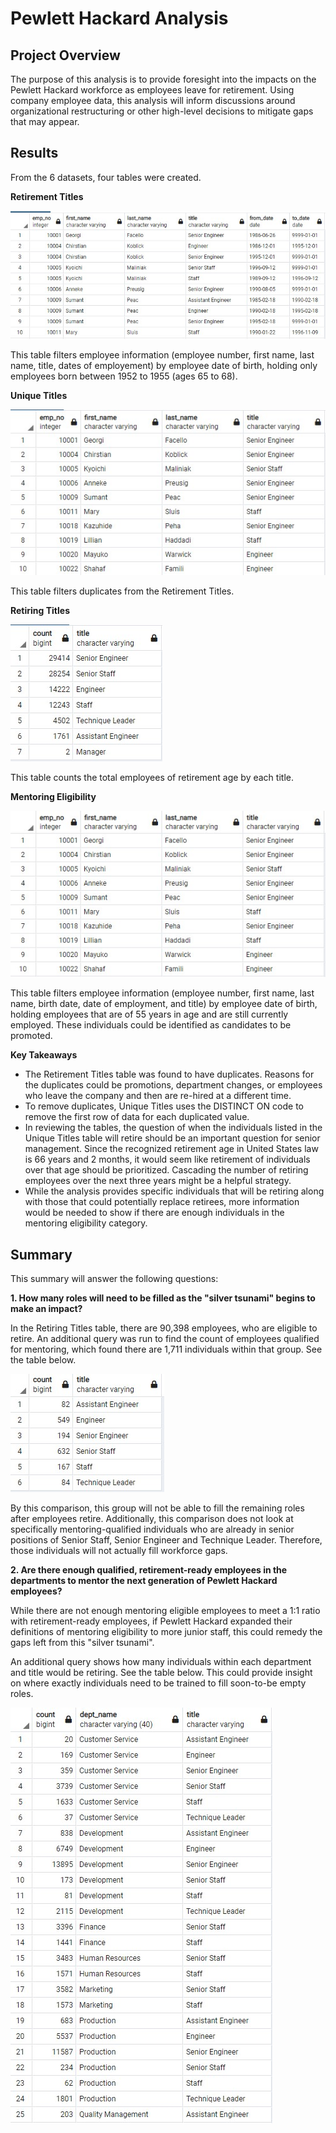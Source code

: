 # Pewlett Hackard Analysis

## Project Overview
The purpose of this analysis is to provide foresight into the impacts on the Pewlett Hackard workforce as employees leave for retirement. Using company employee data, this analysis will inform discussions around organizational restructuring or other high-level decisions to mitigate gaps that may appear.  

## Results 
From the 6 datasets, four tables were created.

**Retirement Titles** 

![retirement_titles](/images/retirement_titles.jpg)

This table filters employee information (employee number, first name, last name, title, dates of employement) by employee date of birth, holding only employees born between 1952 to 1955 (ages 65 to 68). 

**Unique Titles**

![unique_titles](/images/unique_titles.jpg)

This table filters duplicates from the Retirement Titles. 

**Retiring Titles**

![retiring_titles](/images/retiring_titles.jpg)

This table counts the total employees of retirement age by each title. 

**Mentoring Eligibility**

![Mentoring_Eligibility](/images/mentoring_eligibility.jpg)

This table filters employee information (employee number, first name, last name, birth date, date of employment, and title) by employee date of birth, holding employees that are of 55 years in age and are still currently employed. These individuals could be identified as candidates to be promoted.  

**Key Takeaways**

- The Retirement Titles table was found to have duplicates. Reasons for the duplicates could be promotions, department changes, or employees who leave the company and then are re-hired at a different time.  
- To remove duplicates, Unique Titles uses the DISTINCT ON code to remove the first row of data for each duplicated value.  
- In reviewing the tables, the question of when the individuals listed in the Unique Titles table will retire should be an important question for senior management. Since the recognized retirement age in United States law is 66 years and 2 months, it would seem like retirement of individuals over that age should be prioritized. Cascading the number of retiring employees over the next three years might be a helpful strategy. 
- While the analysis provides specific individuals that will be retiring along with those that could potentially replace retirees, more information would be needed to show if there are enough individuals in the mentoring eligibility category.

## Summary
This summary will answer the following questions:

**1. How many roles will need to be filled as the "silver tsunami" begins to make an impact?**

In the Retiring Titles table, there are 90,398 employees, who are eligible to retire. An additional query was run to find the count of employees qualified for mentoring, which found there are 1,711 individuals within that group. See the table below. 

![med_count_by_titles](/images/med_count_by_titles.jpg) 

By this comparison, this group will not be able to fill the remaining roles after employees retire. Additionally, this comparison does not look at specifically mentoring-qualified individuals who are already in senior positions of Senior Staff, Senior Engineer and Technique Leader. Therefore, those individuals will not actually fill workforce gaps. 

**2. Are there enough qualified, retirement-ready employees in the departments to mentor the next generation of Pewlett Hackard employees?**

While there are not enough mentoring eligible employees to meet a 1:1 ratio with retirement-ready employees, if Pewlett Hackard expanded their definitions of mentoring eligibility to more junior staff, this could remedy the gaps left from this "silver tsunami". 

An additional query shows how many individuals within each department and title would be retiring. See the table below. This could provide insight on where exactly individuals need to be trained to fill soon-to-be empty roles.

![retiring_departments](/images/retiring_departments.jpg)